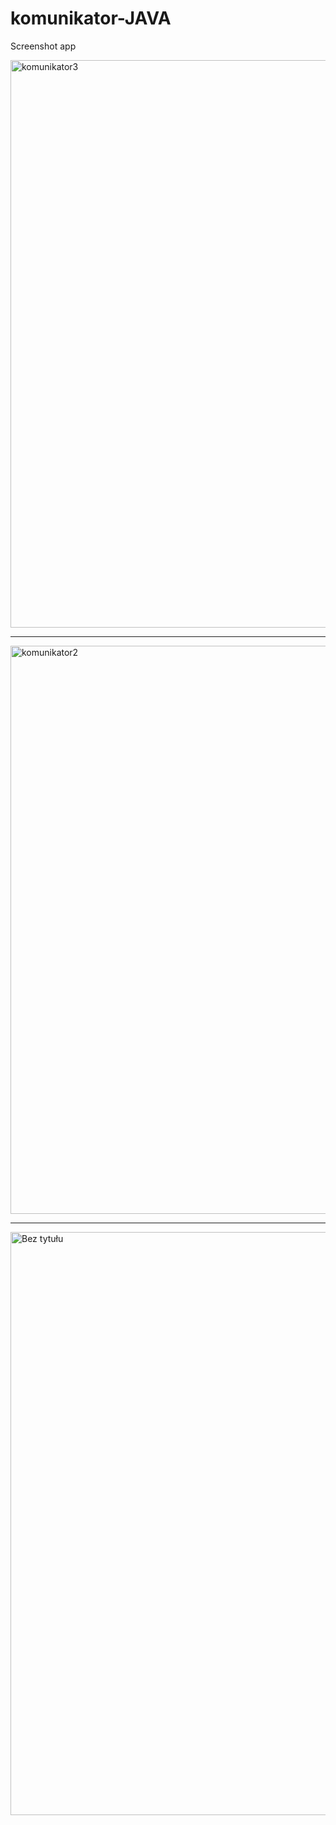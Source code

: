 # komunikator-JAVA

Screenshot app

<img width="908" alt="komunikator3" src="https://user-images.githubusercontent.com/52525583/68070971-7fe18d80-fd75-11e9-97d9-9e912b313b89.png">

----------------------------------------------------------------------------------------------------------------------------------------

<img width="909" alt="komunikator2" src="https://user-images.githubusercontent.com/52525583/68070972-7fe18d80-fd75-11e9-8f43-422cfecb9d41.png">

----------------------------------------------------------------------------------------------------------------------------------------

<img width="933" alt="Bez tytułu" src="https://user-images.githubusercontent.com/52525583/68070973-7fe18d80-fd75-11e9-8e0c-7bda661116ca.png">
